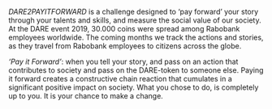 _DARE2PAYITFORWARD_ is a challenge designed to ‘pay forward’ your story through your talents and skills, and measure the social value of our society. At the DARE event 2019, 30.000 coins were spread among Rabobank employees worldwide. The coming months we track the actions and stories, as they travel from Rabobank employees to citizens across the globe. 


_‘Pay it Forward’_: when you tell your story, and pass on an action that contributes to society and pass on the DARE-token to someone else. Paying it forward creates a constructive chain reaction that cumulates in a significant positive impact on society. What you chose to do, is completely up to you. It is your chance to make a change.

